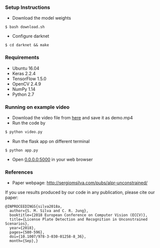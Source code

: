 ### Setup Instructions

* Download the model weights
```shellscript
$ bash download.sh
```
* Configure darknet
```shellscript
$ cd darknet && make
```

### Requirements

* Ubuntu 16.04
* Keras 2.2.4
* TensorFlow 1.5.0
* OpenCV 2.4.9
* NumPy 1.14
* Python 2.7


### Running on example video
*   Download the video file from [here](http://youtube.com/watch?v=hv94fk7ldS8) and save it as demo.mp4
*   Run the code by
```bash
$ python video.py
```
* Run the flask app on different terminal
```
$ python app.py
```
* Open [0.0.0.0:5000](0.0.0.0:5000) in your web browser

### References

* Paper webpage: http://sergiomsilva.com/pubs/alpr-unconstrained/

If you use results produced by our code in any publication, please cite our paper:

```
@INPROCEEDINGS{silva2018a,
  author={S. M. Silva and C. R. Jung}, 
  booktitle={2018 European Conference on Computer Vision (ECCV)}, 
  title={License Plate Detection and Recognition in Unconstrained Scenarios}, 
  year={2018}, 
  pages={580-596}, 
  doi={10.1007/978-3-030-01258-8_36}, 
  month={Sep},}
```